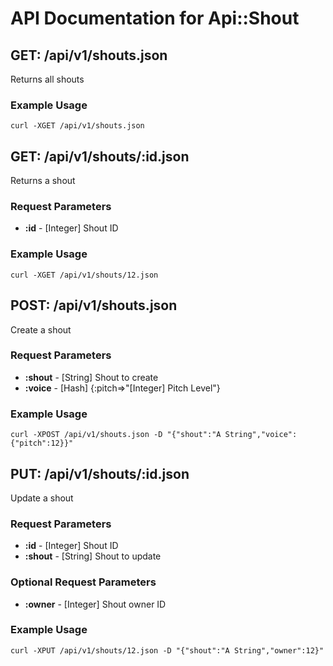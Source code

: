 # API Documentation for <span>Api::Shout</span>

## GET: /api/v1/shouts.json

Returns all shouts



### Example Usage


```
curl -XGET /api/v1/shouts.json
```


## GET: /api/v1/shouts/:id.json

Returns a shout


### Request Parameters

* **:id** - [Integer] Shout ID



### Example Usage


```
curl -XGET /api/v1/shouts/12.json
```


## POST: /api/v1/shouts.json

Create a shout


### Request Parameters

* **:shout** - [String] Shout to create
* **:voice** - [Hash] {:pitch=>"[Integer] Pitch Level"}



### Example Usage


```
curl -XPOST /api/v1/shouts.json -D "{"shout":"A String","voice":{"pitch":12}}"
```


## PUT: /api/v1/shouts/:id.json

Update a shout


### Request Parameters

* **:id** - [Integer] Shout ID
* **:shout** - [String] Shout to update



### Optional Request Parameters

* **:owner** - [Integer] Shout owner ID


### Example Usage


```
curl -XPUT /api/v1/shouts/12.json -D "{"shout":"A String","owner":12}"
```

